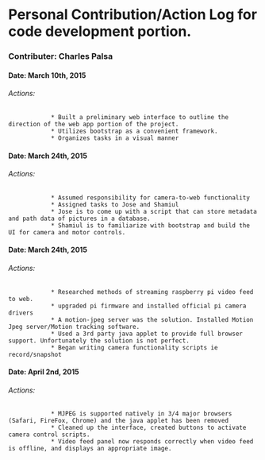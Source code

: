 #  Personal Contribution/Action Log for code development portion.
### Contributer: Charles Palsa

#### Date: March 10th, 2015
###### Actions: 
				* Built a preliminary web interface to outline the direction of the web app portion of the project. 
				* Utilizes bootstrap as a convenient framework.
				* Organizes tasks in a visual manner

#### Date: March 24th, 2015
###### Actions: 
				* Assumed responsibility for camera-to-web functionality
				* Assigned tasks to Jose and Shamiul 
				* Jose is to come up with a script that can store metadata and path data of pictures in a database. 
				* Shamiul is to familiarize with bootstrap and build the UI for camera and motor controls. 
				
#### Date: March 24th, 2015
###### Actions:
				* Researched methods of streaming raspberry pi video feed to web.
				* upgraded pi firmware and installed official pi camera drivers
				* A motion-jpeg server was the solution. Installed Motion Jpeg server/Motion tracking software.
				* Used a 3rd party java applet to provide full browser support. Unfortunately the solution is not perfect.
				* Began writing camera functionality scripts ie record/snapshot
				
#### Date: April 2nd, 2015
###### Actions:
				* MJPEG is supported natively in 3/4 major browsers (Safari, FireFox, Chrome) and the java applet has been removed
				* Cleaned up the interface, created buttons to activate camera control scripts.
				* Video feed panel now responds correctly when video feed is offline, and displays an appropriate image.
				
